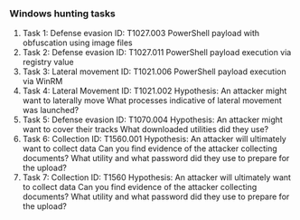 ### Windows hunting tasks

1. Task 1: Defense evasion ID: T1027.003
    PowerShell payload with obfuscation using image files
1. Task 2: Defense evasion ID: T1027.011
    PowerShell payload execution via registry value
1. Task 3: Lateral movement ID: T1021.006
    PowerShell payload execution via WinRM
1. Task 4: Lateral Movement ID: T1021.002
    Hypothesis: An attacker might want to laterally move
    What processes indicative of lateral movement was launched?
1. Task 5: Defense evasion ID: T1070.004
    Hypothesis: An attacker might want to cover their tracks
    What downloaded utilities did they use?
1. Task 6: Collection ID: T1560.001
    Hypothesis: An attacker will ultimately want to collect data
    Can you find evidence of the attacker collecting documents? What utility and what password did they use to prepare for the upload?
1. Task 7: Collection ID: T1560
    Hypothesis: An attacker will ultimately want to collect data
    Can you find evidence of the attacker collecting documents? What utility and what password did they use to prepare for the upload?

